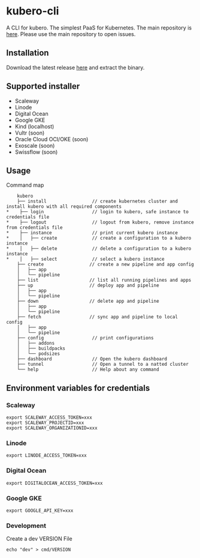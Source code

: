 # kubero-cli
A CLI for kubero. The simplest PaaS for Kubernetes.
The main repository is [here](https://github.com/kubero-dev/kubero). Please use the main repository to open issues. 

## Installation

Download the latest release [here](https://github.com/kubero-dev/kubero-cli/releases/latest) and extract the binary.

## Supported installer
- Scaleway
- Linode
- Digital Ocean
- Google GKE
- Kind (localhost)
- Vultr (soon)
- Oracle Cloud OCI/OKE (soon)
- Exoscale (soon)
- Swissflow (soon)


## Usage
Command map
```
    kubero
    ├── install                 // create kubernetes cluster and install kubero with all required components
*    ├── login                  // login to kubero, safe instance to credentials file
*    ├── logout                 // logout from kubero, remove instance from credentials file
*    ├── instance               // print current kubero instance
*    │   ├── create             // create a configuration to a kubero instance
*    │   ├── delete             // delete a configuration to a kubero instance
*    │   ├── select             // select a kubero instance
    ├── create                 // create a new pipeline and app config
    │   ├── app
    │   └── pipeline
    ├── list                   // list all running pipelines and apps
    ├── up                     // deploy app and pipeline
    │   ├── app
    │   └── pipeline
    ├── down                   // delete app and pipeline
    │   ├── app
    │   └── pipeline
    ├── fetch                  // sync app and pipeline to local config
    │   ├── app
    │   └── pipeline
    ├── config                  // print configurations
    │   ├── addons
    │   ├── buildpacks
    │   └── podsizes
    ├── dashboard               // Open the kubero dashboard
    ├── tunnel                  // Open a tunnel to a natted cluster
    └── help                    // Help about any command   
```


## Environment variables for credentials
### Scaleway
```
export SCALEWAY_ACCESS_TOKEN=xxx
export SCALEWAY_PROJECTID=xxx
export SCALEWAY_ORGANIZATIONID=xxx
```

### Linode
```
export LINODE_ACCESS_TOKEN=xxx
```

### Digital Ocean
```
export DIGITALOCEAN_ACCESS_TOKEN=xxx
```

### Google GKE
```
export GOOGLE_API_KEY=xxx
```

### Development
Create a dev VERSION File
```
echo "dev" > cmd/VERSION
```

